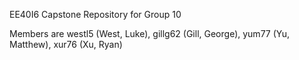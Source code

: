 EE40I6 Capstone Repository for Group 10

Members are westl5 (West, Luke), gillg62 (Gill, George), yum77 (Yu, Matthew), xur76 (Xu, Ryan)
